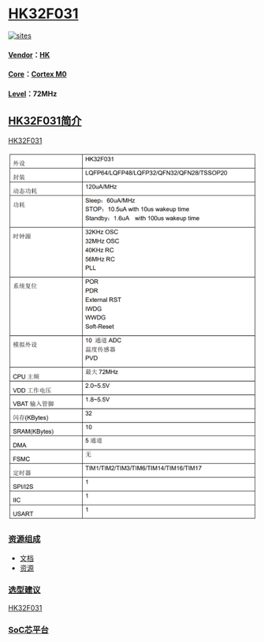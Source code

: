 ﻿# [HK32F031](https://github.com/SoCXin/HK32F031)

[![sites](http://182.61.61.133/link/resources/SoC.png)](http://www.SoC.Xin)

#### [Vendor](https://github.com/SoCXin/Vendor)：[HK](http://www.hsxp-hk.com/)
#### [Core](https://github.com/SoCXin/Cortex)：[Cortex M0](https://github.com/SoCXin/CM0)
#### [Level](https://github.com/SoCXin/Level)：72MHz

## [HK32F031简介](https://github.com/SoCXin/HK32F031/wiki)

[HK32F031](https://github.com/SoCXin/HK32F031)

[![sites](docs/HK32F031.png)](https://github.com/SoCXin/HK32F031)

### [资源组成](https://github.com/SoCXin/HK32F031)

* [文档](docs/)
* [资源](src/)

### [选型建议](https://github.com/SoCXin)

[HK32F031](https://github.com/SoCXin/HK32F031)

###  [SoC芯平台](http://www.SoC.Xin)
